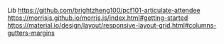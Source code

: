 Lib
https://github.com/brightzheng100/pcf101-articulate-attendee
https://morrisjs.github.io/morris.js/index.html#getting-started
https://material.io/design/layout/responsive-layout-grid.html#columns-gutters-margins